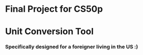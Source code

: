 # Final Project for CS50p
# Unit Conversion Tool

### Specifically designed for a foreigner living in the US :)
